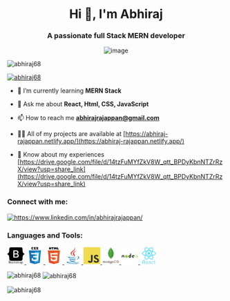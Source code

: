<h1 align="center">Hi 👋, I'm Abhiraj</h1>
<h3 align="center">A passionate full Stack MERN developer</h3>
<p align="center"><img  src="https://camo.githubusercontent.com/cae12fddd9d6982901d82580bdf321d81fb299141098ca1c2d4891870827bf17/68747470733a2f2f6d69726f2e6d656469756d2e636f6d2f6d61782f313336302f302a37513379765349765f7430696f4a2d5a2e676966" alt="image"/></p>

  <p align="left"> <img src="https://komarev.com/ghpvc/?username=abhiraj68&label=Profile%20views&color=0e75b6&style=flat" alt="abhiraj68" /> </p>

<p align="left"> <a href="https://github.com/ryo-ma/github-profile-trophy"><img src="https://github-profile-trophy.vercel.app/?username=abhiraj68" alt="abhiraj68" /></a> </p>

- 🌱 I’m currently learning **MERN Stack**

- 💬 Ask me about **React, Html, CSS, JavaScript**

- 📫 How to reach me **abhirajrajappan@gmail.com**

- 👨‍💻 All of my projects are available at [https://abhiraj-rajappan.netlify.app/](https://abhiraj-rajappan.netlify.app/)

- 📄 Know about my experiences [https://drive.google.com/file/d/14tzFuMYfZkV8W_qtt_BPDyKbnNTZrRzX/view?usp=share_link](https://drive.google.com/file/d/14tzFuMYfZkV8W_qtt_BPDyKbnNTZrRzX/view?usp=share_link)

<h3 align="left">Connect with me:</h3>
<p align="left">
<a href="https://www.linkedin.com/in/abhirajrajappan/" target="blank"><img align="center" src="https://raw.githubusercontent.com/rahuldkjain/github-profile-readme-generator/master/src/images/icons/Social/linked-in-alt.svg" alt="https://www.linkedin.com/in/abhirajrajappan/" height="30" width="40" /></a>
</p>

<h3 align="left">Languages and Tools:</h3>
<p align="left"> <a href="https://getbootstrap.com" target="_blank" rel="noreferrer"> <img src="https://raw.githubusercontent.com/devicons/devicon/master/icons/bootstrap/bootstrap-plain-wordmark.svg" alt="bootstrap" width="40" height="40"/> </a> <a href="https://www.w3schools.com/css/" target="_blank" rel="noreferrer"> <img src="https://raw.githubusercontent.com/devicons/devicon/master/icons/css3/css3-original-wordmark.svg" alt="css3" width="40" height="40"/> </a> <a href="https://www.w3.org/html/" target="_blank" rel="noreferrer"> <img src="https://raw.githubusercontent.com/devicons/devicon/master/icons/html5/html5-original-wordmark.svg" alt="html5" width="40" height="40"/> </a> <a href="https://www.java.com" target="_blank" rel="noreferrer"> <img src="https://raw.githubusercontent.com/devicons/devicon/master/icons/java/java-original.svg" alt="java" width="40" height="40"/> </a> <a href="https://developer.mozilla.org/en-US/docs/Web/JavaScript" target="_blank" rel="noreferrer"> <img src="https://raw.githubusercontent.com/devicons/devicon/master/icons/javascript/javascript-original.svg" alt="javascript" width="40" height="40"/> </a> <a href="https://www.mongodb.com/" target="_blank" rel="noreferrer"> <img src="https://raw.githubusercontent.com/devicons/devicon/master/icons/mongodb/mongodb-original-wordmark.svg" alt="mongodb" width="40" height="40"/> </a> <a href="https://nodejs.org" target="_blank" rel="noreferrer"> <img src="https://raw.githubusercontent.com/devicons/devicon/master/icons/nodejs/nodejs-original-wordmark.svg" alt="nodejs" width="40" height="40"/> </a> <a href="https://reactjs.org/" target="_blank" rel="noreferrer"> <img src="https://raw.githubusercontent.com/devicons/devicon/master/icons/react/react-original-wordmark.svg" alt="react" width="40" height="40"/> </a> </p>

<p><img align="left" src="https://github-readme-stats.vercel.app/api/top-langs?username=abhiraj68&show_icons=true&locale=en&layout=compact" alt="abhiraj68" /></p>

<p>&nbsp;<img align="center" src="https://github-readme-stats.vercel.app/api?username=abhiraj68&show_icons=true&locale=en" alt="abhiraj68" /></p>

<p><img align="center" src="https://github-readme-streak-stats.herokuapp.com/?user=abhiraj68&" alt="abhiraj68" /></p>
